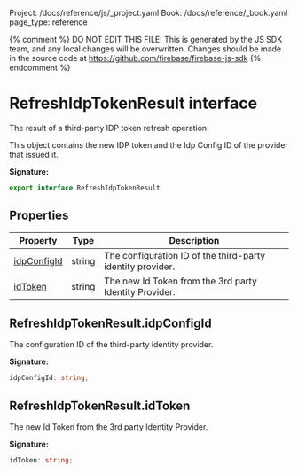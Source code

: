 Project: /docs/reference/js/_project.yaml
Book: /docs/reference/_book.yaml
page_type: reference

{% comment %}
DO NOT EDIT THIS FILE!
This is generated by the JS SDK team, and any local changes will be
overwritten. Changes should be made in the source code at
https://github.com/firebase/firebase-js-sdk
{% endcomment %}

# RefreshIdpTokenResult interface
The result of a third-party IDP token refresh operation.

This object contains the new IDP token and the Idp Config ID of the provider that issued it.

<b>Signature:</b>

```typescript
export interface RefreshIdpTokenResult 
```

## Properties

|  Property | Type | Description |
|  --- | --- | --- |
|  [idpConfigId](./auth.refreshidptokenresult.md#refreshidptokenresultidpconfigid) | string | The configuration ID of the third-party identity provider. |
|  [idToken](./auth.refreshidptokenresult.md#refreshidptokenresultidtoken) | string | The new Id Token from the 3rd party Identity Provider. |

## RefreshIdpTokenResult.idpConfigId

The configuration ID of the third-party identity provider.

<b>Signature:</b>

```typescript
idpConfigId: string;
```

## RefreshIdpTokenResult.idToken

The new Id Token from the 3rd party Identity Provider.

<b>Signature:</b>

```typescript
idToken: string;
```
